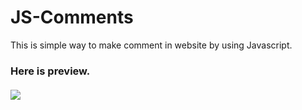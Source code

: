 # JS-Comments
<p>This is simple way to make comment in website by using Javascript.</p>
<h3>Here is preview.</3h><br><br>
<img src="https://cdn.discordapp.com/attachments/627202547962347552/1025652796785164308/Screenshot_2022-10-01_131507.png">
